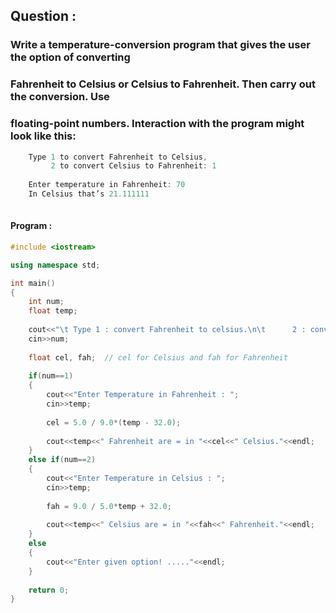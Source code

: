 ## Question :

### Write a temperature-conversion program that gives the user the option of converting
### Fahrenheit to Celsius or Celsius to Fahrenheit. Then carry out the conversion. Use
### floating-point numbers. Interaction with the program might look like this:

```C++
    Type 1 to convert Fahrenheit to Celsius,
         2 to convert Celsius to Fahrenheit: 1
         
    Enter temperature in Fahrenheit: 70
    In Celsius that’s 21.111111
    
```

#### Program :

```C++
#include <iostream>

using namespace std;

int main()
{
    int num;
    float temp;
    
    cout<<"\t Type 1 : convert Fahrenheit to celsius.\n\t      2 : convert celsius to Fahrenheit : ";
    cin>>num;
    
    float cel, fah;  // cel for Celsius and fah for Fahrenheit
  
    if(num==1)
    {
        cout<<"Enter Temperature in Fahrenheit : ";
        cin>>temp;
        
        cel = 5.0 / 9.0*(temp - 32.0);
        
        cout<<temp<<" Fahrenheit are = in "<<cel<<" Celsius."<<endl;
    }
    else if(num==2)
    {
        cout<<"Enter Temperature in Celsius : ";
        cin>>temp;
        
        fah = 9.0 / 5.0*temp + 32.0;
        
        cout<<temp<<" Celsius are = in "<<fah<<" Fahrenheit."<<endl;
    }
    else
    {
        cout<<"Enter given option! ....."<<endl;
    }
    
    return 0;
}
```
